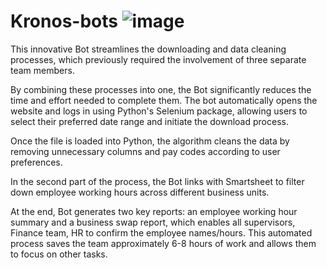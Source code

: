 # Kronos-bots ![image](https://user-images.githubusercontent.com/87050797/226014738-f8cd2e85-a7e5-41c8-8d5c-4cd88002b393.png)

This innovative Bot streamlines the downloading and data cleaning processes, which previously required the involvement of three separate team members. 

By combining these processes into one, the Bot significantly reduces the time and effort needed to complete them. The bot automatically opens the website and logs in using Python's Selenium package, allowing users to select their preferred date range and initiate the download process. 

Once the file is loaded into Python, the algorithm cleans the data by removing unnecessary columns and pay codes according to user preferences.

In the second part of the process, the Bot links with Smartsheet to filter down employee working hours across different business units. 

At the end, Bot generates two key reports: an employee working hour summary and a business swap report, which enables all supervisors, Finance team, HR to confirm the employee names/hours. This automated process saves the team approximately 6-8 hours of work and allows them to focus on other tasks.

